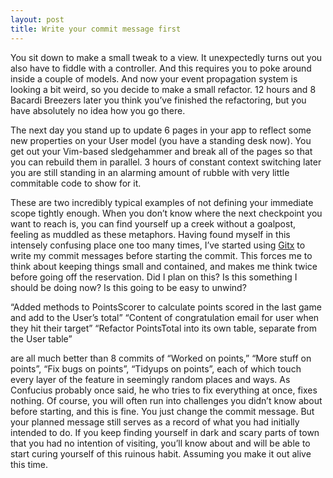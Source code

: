 ```yaml
---
layout: post
title: Write your commit message first
---
```

You sit down to make a small tweak to a view. It unexpectedly turns out you also have to fiddle with a controller. And this requires you to poke around inside a couple of models. And now your event propagation system is looking a bit weird, so you decide to make a small refactor. 12 hours and 8 Bacardi Breezers later you think you’ve finished the refactoring, but you have absolutely no idea how you go there.

The next day you stand up to update 6 pages in your app to reflect some new properties on your User model (you have a standing desk now). You get out your Vim-based sledgehammer and break all of the pages so that you can rebuild them in parallel. 3 hours of constant context switching later you are still standing in an alarming amount of rubble with very little commitable code to show for it.

These are two incredibly typical examples of not defining your immediate scope tightly enough. When you don’t know where the next checkpoint you want to reach is, you can find yourself up a creek without a goalpost, feeling as muddled as these metaphors. Having found myself in this intensely confusing place one too many times, I’ve started using <a href="http://gitx.frim.nl/" target="_blank">Gitx</a> to write my commit messages before starting the commit. This forces me to think about keeping things small and contained, and makes me think twice before going off the reservation. Did I plan on this? Is this something I should be doing now? Is this going to be easy to unwind?

“Added methods to PointsScorer to calculate points scored in the last game and add to the User’s total”
“Content of congratulation email for user when they hit their target”
“Refactor PointsTotal into its own table, separate from the User table”

are all much better than 8 commits of “Worked on points,” “More stuff on points”, “Fix bugs on points”, “Tidyups on points”, each of which touch every layer of the feature in seemingly random places and ways. As Confucius probably once said, he who tries to fix everything at once, fixes nothing. Of course, you will often run into challenges you didn’t know about before starting, and this is fine. You just change the commit message. But your planned message still serves as a record of what you had initially intended to do. If you keep finding yourself in dark and scary parts of town that you had no intention of visiting, you’ll know about and will be able to start curing yourself of this ruinous habit. Assuming you make it out alive this time.
